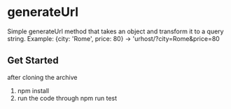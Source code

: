 # generateUrl
Simple generateUrl method that takes an object and transform it to a query string. Example: {city: 'Rome', price: 80} -> 'urhost/?city=Rome&amp;price=80

## Get Started
after cloning the archive 
1. npm install 
2. run the code through npm run test
